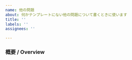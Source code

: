```yaml
---
name: 他の問題
about: 何かテンプレートにない他の問題について書くときに使います
title: ''
labels: ''
assignees: ''

---
```


### 概要 / Overview
